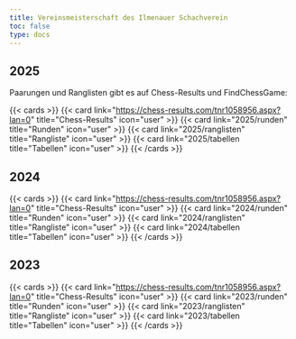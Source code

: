 ```yaml
---
title: Vereinsmeisterschaft des Ilmenauer Schachverein
toc: false
type: docs
---
```


## 2025

Paarungen und Ranglisten gibt es auf Chess-Results und FindChessGame:

{{< cards >}}
{{< card link="https://chess-results.com/tnr1058956.aspx?lan=0" title="Chess-Results" icon="user" >}}
{{< card link="2025/runden" title="Runden" icon="user" >}}
{{< card link="2025/ranglisten" title="Rangliste" icon="user" >}}
{{< card link="2025/tabellen title="Tabellen" icon="user" >}}
{{< /cards >}}

## 2024
{{< cards >}}
{{< card link="https://chess-results.com/tnr1058956.aspx?lan=0" title="Chess-Results" icon="user" >}}
{{< card link="2024/runden" title="Runden" icon="user" >}}
{{< card link="2024/ranglisten" title="Rangliste" icon="user" >}}
{{< card link="2024/tabellen title="Tabellen" icon="user" >}}
{{< /cards >}}

## 2023
{{< cards >}}
{{< card link="https://chess-results.com/tnr1058956.aspx?lan=0" title="Chess-Results" icon="user" >}}
{{< card link="2023/runden" title="Runden" icon="user" >}}
{{< card link="2023/ranglisten" title="Rangliste" icon="user" >}}
{{< card link="2023/tabellen title="Tabellen" icon="user" >}}
{{< /cards >}}
